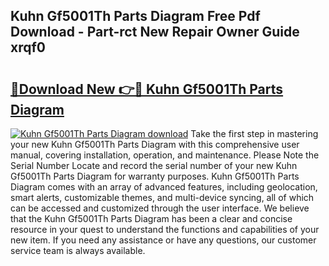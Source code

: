 ## Kuhn Gf5001Th Parts Diagram Free Pdf Download - Part-rct New Repair Owner Guide xrqf0

# <h2><a href="http://dfl193z.blite.top/?on=Kuhn+Gf5001Th+Parts+Diagram">🔗Download New 👉🔴 Kuhn Gf5001Th Parts Diagram</a></h2>

[![Kuhn Gf5001Th Parts Diagram download](https://i.imgur.com/lujVjoI.png)](http://dfl193z.blite.top/?on=Kuhn+Gf5001Th+Parts+Diagram)
Take the first step in mastering your new Kuhn Gf5001Th Parts Diagram with this comprehensive user manual, covering installation, operation, and maintenance. Please Note the Serial Number Locate and record the serial number of your new Kuhn Gf5001Th Parts Diagram for warranty purposes. Kuhn Gf5001Th Parts Diagram comes with an array of advanced features, including geolocation, smart alerts, customizable themes, and multi-device syncing, all of which can be accessed and customized through the user interface. We believe that the Kuhn Gf5001Th Parts Diagram has been a clear and concise resource in your quest to understand the functions and capabilities of your new item. If you need any assistance or have any questions, our customer service team is always available.
